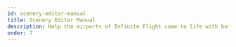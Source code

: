 ```yaml
---
id: scenery-editor-manual
title: Scenery Editor Manual
description: Help the airports of Infinite Flight come to life with both 2D and 3D editing. This manual is the rulebook on how to use our Scenery Editor within Infinite Flight.
order: 7
---
```

